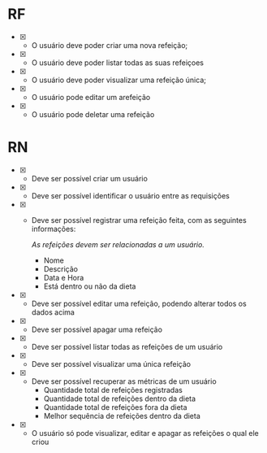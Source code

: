 # RF

- [x] - O usuário deve poder criar uma nova refeição;
- [x] - O usuário deve poder listar todas as suas refeiçoes
- [x] - O usuário deve poder visualizar uma refeição única;
- [x] - O usuário pode editar um arefeição
- [x] - O usuário pode deletar uma refeição

# RN

- [x] - Deve ser possível criar um usuário
- [x] - Deve ser possível identificar o usuário entre as requisições
- [x] - Deve ser possível registrar uma refeição feita, com as seguintes informações:
    
    *As refeições devem ser relacionadas a um usuário.*
    
    - Nome
    - Descrição
    - Data e Hora
    - Está dentro ou não da dieta
- [x] - Deve ser possível editar uma refeição, podendo alterar todos os dados acima
- [x] - Deve ser possível apagar uma refeição
- [x] - Deve ser possível listar todas as refeições de um usuário
- [x] - Deve ser possível visualizar uma única refeição
- [x] - Deve ser possível recuperar as métricas de um usuário
    - Quantidade total de refeições registradas
    - Quantidade total de refeições dentro da dieta
    - Quantidade total de refeições fora da dieta
    - Melhor sequência de refeições dentro da dieta
- [x] - O usuário só pode visualizar, editar e apagar as refeições o qual ele criou